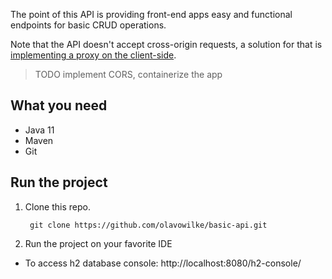 The point of this API is providing front-end apps easy and functional endpoints for basic CRUD operations.

Note that the API doesn't accept cross-origin requests, a solution for that is [implementing a proxy on the client-side](https://levelup.gitconnected.com/fixing-cors-errors-with-angular-cli-proxy-e5e0ef143f85).

> TODO implement CORS, containerize the app

## What you need
* Java 11
* Maven
* Git

## Run the project
1. Clone this repo.

        git clone https://github.com/olavowilke/basic-api.git

2. Run the project on your favorite IDE

* To access h2 database console: http://localhost:8080/h2-console/
